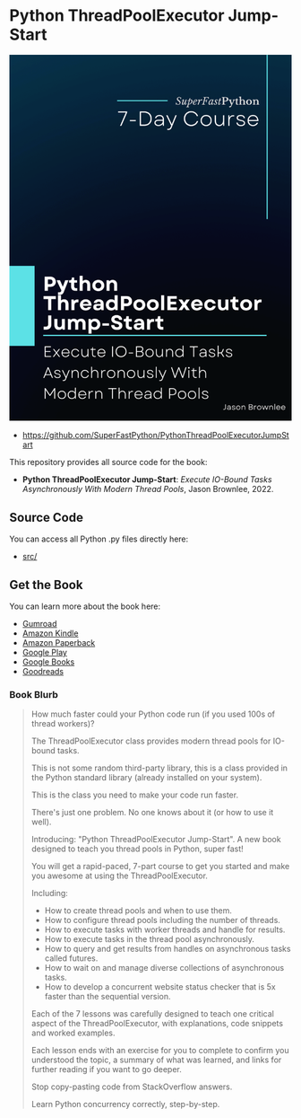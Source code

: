 # Python ThreadPoolExecutor Jump-Start

![Python ThreadPoolExecutor Jump-Start](cover.png)

* <https://github.com/SuperFastPython/PythonThreadPoolExecutorJumpStart>

This repository provides all source code for the book:

* **Python ThreadPoolExecutor Jump-Start**: _Execute IO-Bound Tasks Asynchronously With Modern Thread Pools_, Jason Brownlee, 2022.


## Source Code
You can access all Python .py files directly here:

* [src/](src/)

## Get the Book

You can learn more about the book here:

* [Gumroad](https://superfastpython.gumroad.com/l/ptpej)
* [Amazon Kindle](https://amzn.to/3JRBblq)
* [Amazon Paperback](https://amzn.to/3zUGgF9)
* [Google Play](https://play.google.com/store/books/details?id=xAOBEAAAQBAJ)
* [Google Books](https://books.google.com/books/about?id=xAOBEAAAQBAJ)
* [Goodreads](https://www.goodreads.com/book/show/61951717-python-threadpoolexecutor-jump-start)

### Book Blurb

> How much faster could your Python code run (if you used 100s of thread workers)?
>
> The ThreadPoolExecutor class provides modern thread pools for IO-bound tasks.
>
> This is not some random third-party library, this is a class provided in the Python standard library (already installed on your system).
>
> This is the class you need to make your code run faster.
>
> There's just one problem. No one knows about it (or how to use it well).
>
> Introducing: "Python ThreadPoolExecutor Jump-Start". A new book designed to teach you thread pools in Python, super fast!
>
> You will get a rapid-paced, 7-part course to get you started and make you awesome at using the ThreadPoolExecutor.
>
> Including:
>
> * How to create thread pools and when to use them.
> * How to configure thread pools including the number of threads.
> * How to execute tasks with worker threads and handle for results.
> * How to execute tasks in the thread pool asynchronously.
> * How to query and get results from handles on asynchronous tasks called futures.
> * How to wait on and manage diverse collections of asynchronous tasks.
> * How to develop a concurrent website status checker that is 5x faster than the sequential version.
>
> Each of the 7 lessons was carefully designed to teach one critical aspect of the ThreadPoolExecutor, with explanations, code snippets and worked examples.
>
> Each lesson ends with an exercise for you to complete to confirm you understood the topic, a summary of what was learned, and links for further reading if you want to go deeper.
>
> Stop copy-pasting code from StackOverflow answers.
>
> Learn Python concurrency correctly, step-by-step.